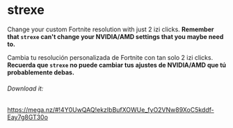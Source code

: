 # strexe
Change your custom Fortnite resolution with just 2 izi clicks.
**Remember that ```strexe``` can't change your NVIDIA/AMD settings that you maybe need to.**

Cambia tu resolución personalizada de Fortnite con tan solo 2 izi clicks.
**Recuerda que ```strexe``` no puede cambiar tus ajustes de NVIDIA/AMD que tú probablemente debas.**


###### Download it:
https://mega.nz/#!4Y0UwQAQ!ekzIbBufXOWUe_fyO2VNw89XoC5kddf-Eay7g8GT30o
